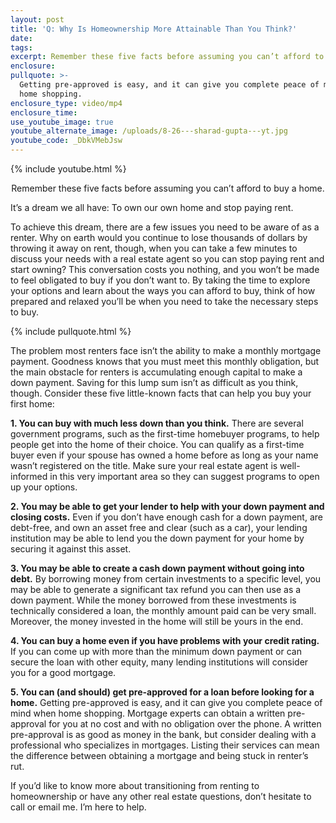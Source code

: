 ```yaml
---
layout: post
title: 'Q: Why Is Homeownership More Attainable Than You Think?'
date:
tags:
excerpt: Remember these five facts before assuming you can’t afford to buy a home.
enclosure:
pullquote: >-
  Getting pre-approved is easy, and it can give you complete peace of mind when
  home shopping.
enclosure_type: video/mp4
enclosure_time:
use_youtube_image: true
youtube_alternate_image: /uploads/8-26---sharad-gupta---yt.jpg
youtube_code: _DbkVMebJsw
---
```


{% include youtube.html %}<center>Remember these five facts before assuming you can’t afford to buy a home.</center>

It’s a dream we all have: To own our own home and stop paying rent.&nbsp;

To achieve this dream, there are a few issues you need to be aware of as a renter. Why on earth would you continue to lose thousands of dollars by throwing it away on rent, though, when you can take a few minutes to discuss your needs with a real estate agent so you can stop paying rent and start owning? This conversation costs you nothing, and you won’t be made to feel obligated to buy if you don’t want to. By taking the time to explore your options and learn about the ways you can afford to buy, think of how prepared and relaxed you’ll be when you need to take the necessary steps to buy.

{% include pullquote.html %}

The problem most renters face isn’t the ability to make a monthly mortgage payment. Goodness knows that you must meet this monthly obligation, but the main obstacle for renters is accumulating enough capital to make a down payment. Saving for this lump sum isn’t as difficult as you think, though. Consider these five little-known facts that can help you buy your first home:

**1\. You can buy with much less down than you think.** There are several government programs, such as the first-time homebuyer programs, to help people get into the home of their choice. You can qualify as a first-time buyer even if your spouse has owned a home before as long as your name wasn’t registered on the title. Make sure your real estate agent is well-informed in this very important area so they can suggest programs to open up your options.&nbsp;

**2\. You may be able to get your lender to help with your down payment and closing costs.** Even if you don’t have enough cash for a down payment, are debt-free, and own an asset free and clear (such as a car), your lending institution may be able to lend you the down payment for your home by securing it against this asset.&nbsp;

**3\. You may be able to create a cash down payment without going into debt.** By borrowing money from certain investments to a specific level, you may be able to generate a significant tax refund you can then use as a down payment. While the money borrowed from these investments is technically considered a loan, the monthly amount paid can be very small. Moreover, the money invested in the home will still be yours in the end.&nbsp;

**4\. You can buy a home even if you have problems with your credit rating.** If you can come up with more than the minimum down payment or can secure the loan with other equity, many lending institutions will consider you for a good mortgage.&nbsp;

**5\. You can (and should) get pre-approved for a loan before looking for a home.** Getting pre-approved is easy, and it can give you complete peace of mind when home shopping. Mortgage experts can obtain a written pre-approval for you at no cost and with no obligation over the phone. A written pre-approval is as good as money in the bank, but consider dealing with a professional who specializes in mortgages. Listing their services can mean the difference between obtaining a mortgage and being stuck in renter’s rut.&nbsp;

If you’d like to know more about transitioning from renting to homeownership or have any other real estate questions, don’t hesitate to call or email me. I’m here to help.